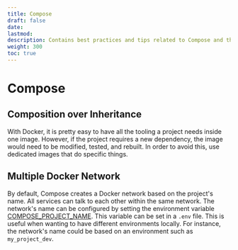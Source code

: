 ```yaml
---
title: Compose
draft: false
date:
lastmod:
description: Contains best practices and tips related to Compose and the 3 Musketeers.
weight: 300
toc: true
---
```


# Compose

## Composition over Inheritance

With Docker, it is pretty easy to have all the tooling a project needs inside one image. However, if the project requires a new dependency, the image would need to be modified, tested, and rebuilt. In order to avoid this, use dedicated images that do specific things.

## Multiple Docker Network

By default, Compose creates a Docker network based on the project's name. All services can talk to each other within the same network. The network's name can be configured by setting the environment variable [COMPOSE_PROJECT_NAME][composeProjectName]. This variable can be set in a `.env` file. This is useful when wanting to have different environments locally. For instance, the network's name could be based on an environment such as `my_project_dev`.

[composeProjectName]: https://docs.docker.com/compose/reference/envvars/
